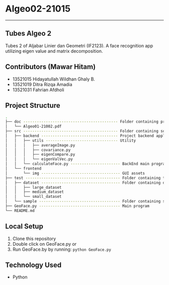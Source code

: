 # Algeo02-21015
- --
## Tubes Algeo 2
Tubes 2 of Aljabar Linier dan Geometri (IF2123). A face recognition app utilizing eigen value and matrix decomposition.
## Contributors (Mawar Hitam)
- 13521015 Hidayatullah Wildhan Ghaly B. <br/>
- 13521019 Ditra Rizqa Amadia <br/>
- 13521031 Fahrian Afdholi <br/>
## Project Structure
```bash
.
├── doc ------------------------------------------ Folder containing project report
│   └── Algeo01-21002.pdf
├── src ------------------------------------------ Folder containing source files (*.java)
│   ├── backend ---------------------------------- Project backend application
│   │   ├── utils -------------------------------- Utility 
│   │   │   ├── averageImage.py 
│   │   │   ├── covariance.py 
│   │   │   ├── eigenCompare.py
│   │   │   └── eigenValVec.py
│   │   └── calculateFace.py ---------------------- BackEnd main program
│   └── frontend 
│       └── img ----------------------------------- GUI assets 
├── test ------------------------------------------ Folder containing test files
│   ├── dataset ----------------------------------- Folder containing datasets
│   │   ├── large_dataset
│   │   ├── medium_dataset
│   │   └── small_dataset
│   └── sample ------------------------------------ Folder containing sample images
├── GeoFace.py ------------------------------------ Main program
└── README.md
```
## Local Setup
1. Clone this repository
2. Double click on GeoFace.py or 
3. Run GeoFace.by by running: ```python GeoFace.py```
## Technology Used
- Python